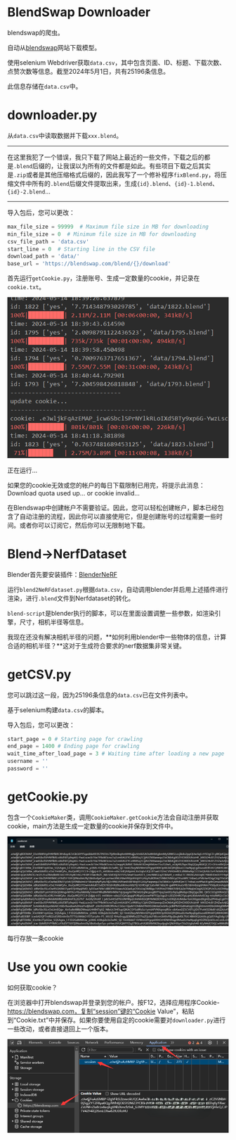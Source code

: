 # BlendSwap Downloader

blendswap的爬虫。

自动从[blendswap](https://blendswap.com/)网站下载模型。

使用selenium Webdriver获取`data.csv`，其中包含页面、ID、标题、下载次数、点赞次数等信息。截至2024年5月1日，共有25196条信息。

此信息存储在`data.csv`中。

# downloader.py

从`data.csv`中读取数据并下载`xxx.blend`。

---

在这里我犯了一个错误，我只下载了网站上最近的一些文件，下载之后的都是`.blend`后缀的，让我误以为所有的文件都是如此。有些项目下载之后其实是`.zip`或者是其他压缩格式后缀的，因此我写了一个修补程序`fixBlend.py`，将压缩文件中所有的`.blend`后缀文件提取出来，生成`{id}.blend`、`{id}-1.blend`、`{id}-2.blend`...

---

导入包后，您可以更改：

```python
max_file_size = 99999  # Maximum file size in MB for downloading
min_file_size = 0  # Minimum file size in MB for downloading
csv_file_path = 'data.csv'
start_line = 0  # Starting line in the CSV file
download_path = 'data/'
base_url = 'https://blendswap.com/blend/{}/download'
```

首先运行`getCookie.py`，注册账号、生成一定数量的cookie，并记录在`cookie.txt`。

![image-20240514184213742](README.assets/image-20240514184213742.png)

正在运行...

如果您的cookie无效或您的帐户的每日下载限制已用完，将提示此消息：Download quota used up... or cookie invalid...

在Blendswap中创建帐户不需要验证。因此，您可以轻松创建帐户，脚本已经包含了自动注册的流程，因此你可以直接使用它，但是创建账号的过程需要一些时间。或者你可以订阅它，然后你可以无限制地下载。

# Blend->NerfDataset

Blender首先要安装插件：[BlenderNeRF](https://github.com/maximeraafat/BlenderNeRF)

运行`blend2NeRFdataset.py`根据`data.csv`，自动调用blender并启用上述插件进行渲染，进行`.blend`文件到Nerfdataset的转化。

`blend-script`是blender执行的脚本，可以在里面设置调整一些参数，如渲染引擎，尺寸，相机半径等信息。

我现在还没有解决相机半径的问题，**如何利用blender中一些物体的信息，计算合适的相机半径？**这对于生成符合要求的nerf数据集非常关键。

# getCSV.py

您可以跳过这一段，因为25196条信息的`data.csv`已在文件列表中。

基于selenium构建`data.csv`的脚本。

导入包后，您可以更改：

```python
start_page = 0 # Starting page for crawling
end_page = 1400 # Ending page for crawling
wait_time_after_load_page = 3 # Waiting time after loading a new page
username = ''
password = ''
```

# getCookie.py

包含一个`CookieMaker`类，调用`CookieMaker.getCookie`方法会自动注册并获取cookie，main方法是生成一定数量的cookie并保存到文件中。

![image-20240514182546366](README.assets/image-20240514182546366.png)

每行存放一条cookie



# Use you own cookie

如何获取cookie？

在浏览器中打开blendswap并登录到您的帐户。按F12，选择应用程序Cookie-https://blendswap.com，复制“session”键的“Cookie Value”，粘贴到“Cookie.txt”中并保存。如果你要使用自定的cookie需要对`downloader.py`进行一些改动，或者直接退回上一个版本。

![image-20240501145100026](README.assets/image-20240501145100026.png)